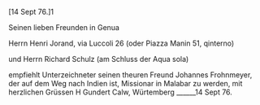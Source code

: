  [14 Sept 76.]1

Seinen lieben Freunden in Genua

Herrn Henri Jorand,
 via Luccoli 26 (oder Piazza Manin 51, qinterno)

und Herrn Richard Schulz
 (am Schluss der Aqua sola)

empfiehlt Unterzeichneter seinen theuren Freund Johannes Frohnmeyer, der auf dem Weg nach Indien ist, Missionar in Malabar zu werden, mit herzlichen Grüssen
 H Gundert
Calw, Würtemberg
______14 Sept 76.
